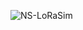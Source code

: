 ![NS-LoRaSim](https://img.shields.io/badge/NS--LoRaSim-Simulator-blue?style=for-the-badge&logo=arduino)
